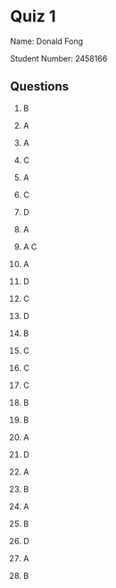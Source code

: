 # Quiz 1

Name: Donald Fong

Student Number: 2458166

## Questions

1. B
2. A
3. A
4. C
5. A
6. C
7. D
8. A
9. A C

10. A
11. D
12. C
13. D
14. B
15. C
16. C
17. C
18. B
19. B
20. A

21. D
22. A
23. B
24. A
25. B
26. D
27. A
28. B